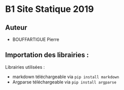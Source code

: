 # B1 Site Statique 2019

## Auteur
* BOUFFARTIGUE Pierre

## Importation des librairies : 

Librairies utilisées : 
* markdown téléchargeable via `pip install markdown`
* Argparse téléchargeable via `pip install argparse`


